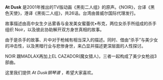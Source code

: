 

**At Dusk**
是2001年推出的TV版动画《黑街二人组》的原声。《NOIR》，台译《黑色天使》，港译《黑街二人组》，共26话。台湾由普威尔国际代理发行。

  
故事描述由高中女生夕丛雾香与金发美女蜜蕾优•布克，两位女杀手所组成的杀手组织 Noir，以及彼此协助解开双方身世真相的故事。

  
由于是杀手的故事、片中对于枪械有相当深入的描述。同时、借由“杀手”与美少女的冲击性，以及黑暗行业与悲惨身世，来凸显并描述更深层面的人性探讨。

  
NOIR 跟MADLAX再加上EL CAZADOR(魔女猎人)，三者一起构成了美少女枪战3部曲。

  
这里我们提供 _At Dusk钢琴谱_ ，希望大家喜欢。

